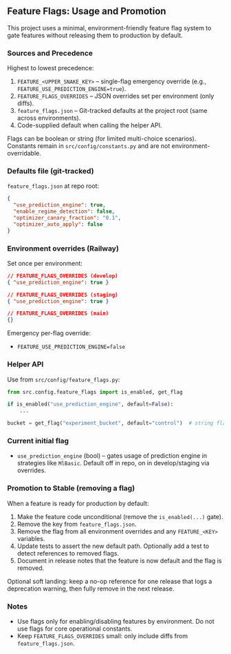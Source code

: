 ## Feature Flags: Usage and Promotion

This project uses a minimal, environment-friendly feature flag system to gate features without releasing them to production by default.

### Sources and Precedence
Highest to lowest precedence:
1. `FEATURE_<UPPER_SNAKE_KEY>` – single-flag emergency override (e.g., `FEATURE_USE_PREDICTION_ENGINE=true`).
2. `FEATURE_FLAGS_OVERRIDES` – JSON overrides set per environment (only diffs).
3. `feature_flags.json` – Git-tracked defaults at the project root (same across environments).
4. Code-supplied default when calling the helper API.

Flags can be boolean or string (for limited multi-choice scenarios). Constants remain in `src/config/constants.py` and are not environment-overridable.

### Defaults file (git-tracked)
`feature_flags.json` at repo root:

```json
{
  "use_prediction_engine": true,
  "enable_regime_detection": false,
  "optimizer_canary_fraction": "0.1",
  "optimizer_auto_apply": false
}
```

### Environment overrides (Railway)
Set once per environment:

```json
// FEATURE_FLAGS_OVERRIDES (develop)
{ "use_prediction_engine": true }

// FEATURE_FLAGS_OVERRIDES (staging)
{ "use_prediction_engine": true }

// FEATURE_FLAGS_OVERRIDES (main)
{}
```

Emergency per-flag override:
- `FEATURE_USE_PREDICTION_ENGINE=false`

### Helper API
Use from `src/config/feature_flags.py`:

```python
from src.config.feature_flags import is_enabled, get_flag

if is_enabled("use_prediction_engine", default=False):
    ...

bucket = get_flag("experiment_bucket", default="control")  # string flag example
```

### Current initial flag
- `use_prediction_engine` (bool) – gates usage of prediction engine in strategies like `MlBasic`. Default off in repo, on in develop/staging via overrides.

### Promotion to Stable (removing a flag)
When a feature is ready for production by default:
1. Make the feature code unconditional (remove the `is_enabled(...)` gate).
2. Remove the key from `feature_flags.json`.
3. Remove the flag from all environment overrides and any `FEATURE_<KEY>` variables.
4. Update tests to assert the new default path. Optionally add a test to detect references to removed flags.
5. Document in release notes that the feature is now default and the flag is removed.

Optional soft landing: keep a no-op reference for one release that logs a deprecation warning, then fully remove in the next release.

### Notes
- Use flags only for enabling/disabling features by environment. Do not use flags for core operational constants.
- Keep `FEATURE_FLAGS_OVERRIDES` small: only include diffs from `feature_flags.json`.
